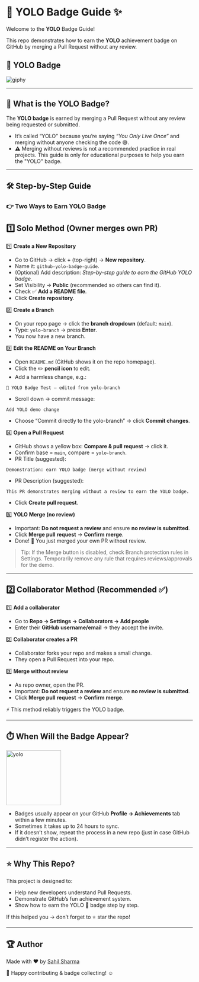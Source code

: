 # 🚀 YOLO Badge Guide ✨  

Welcome to the **YOLO** Badge Guide!  

This repo demonstrates how to earn the **YOLO** achievement badge on GitHub by merging a Pull Request without any review. 

## 📸 YOLO Badge


![giphy](https://github.com/user-attachments/assets/0e565f4e-28a5-48ef-a3c6-c02d0751338e)


---

## 📌 What is the YOLO Badge?  
The **YOLO badge** is earned by merging a Pull Request without any review being requested or submitted.  

- It’s called “YOLO” because you’re saying *“You Only Live Once”* and merging without anyone checking the code 😅.  
- ⚠️ Merging without reviews is not a recommended practice in real projects. This guide is only for educational purposes to help you earn the "YOLO" badge.

---

## 🛠️ Step-by-Step Guide  

### 👉 Two Ways to Earn YOLO Badge

## 1️⃣ Solo Method (Owner merges own PR)

1️⃣ **Create a New Repository**  
   - Go to GitHub → click **+** (top-right) → **New repository**.  
   - Name it: `github-yolo-badge-guide`.  
   - (Optional) Add description: *Step-by-step guide to earn the GitHub YOLO badge*.  
   - Set Visibility → **Public** (recommended so others can find it).  
   - Check ✅ **Add a README file**.  
   - Click **Create repository**.  


2️⃣ **Create a Branch**  
   - On your repo page → click the **branch dropdown** (default: `main`).  
   - Type: `yolo-branch` → press **Enter**.  
   - You now have a new branch.  


3️⃣ **Edit the README on Your Branch**  
   - Open `README.md` (GitHub shows it on the repo homepage).  
   - Click the ✏️ **pencil icon** to edit.  
   - Add a harmless change, e.g.:  
   ```
   🚀 YOLO Badge Test – edited from yolo-branch
   ```  
   - Scroll down → commit message:  
   ```
   Add YOLO demo change
   ```  
   - Choose “Commit directly to the yolo-branch” → click **Commit changes**.  


4️⃣ **Open a Pull Request**  
   - GitHub shows a yellow box: **Compare & pull request** → click it.  
   - Confirm base = `main`, compare = `yolo-branch`.  
   - PR Title (suggested):  
   ```
   Demonstration: earn YOLO badge (merge without review)
   ```  
   - PR Description (suggested):  
   ```
   This PR demonstrates merging without a review to earn the YOLO badge.
   ```  
   - Click **Create pull request**.  


5️⃣ **YOLO Merge (no review)** 
   - Important: **Do not request a review** and ensure **no review is submitted**.  
   - Click **Merge pull request** → **Confirm merge**. 
   - Done! 🎉 You just merged your own PR without review.
   
> Tip: If the Merge button is disabled, check Branch protection rules in Settings. Temporarily remove any rule that requires reviews/approvals for the demo.

---

## 2️⃣ Collaborator Method (Recommended ✅)

1️⃣ **Add a collaborator**  
   - Go to **Repo → Settings → Collaborators → Add people**  
   - Enter their **GitHub username/email** → they accept the invite.  

2️⃣ **Collaborator creates a PR**  
   - Collaborator forks your repo and makes a small change.  
   - They open a Pull Request into your repo.  

3️⃣ **Merge without review**  
   - As repo owner, open the PR.  
   - Important: **Do not request a review** and ensure **no review is submitted**.  
   - Click **Merge pull request** → **Confirm merge**.

⚡ This method reliably triggers the YOLO badge.  

---

## ⏱️ When Will the Badge Appear?
  
   <img width="148" height="148" alt="yolo" src="https://github.com/user-attachments/assets/b0aa1291-918a-4bfb-a3b4-373b84f2e466" />

- Badges usually appear on your GitHub **Profile → Achievements** tab within a few minutes.  
- Sometimes it takes up to 24 hours to sync.  
- If it doesn’t show, repeat the process in a new repo (just in case GitHub didn’t register the action).  

---

## ⭐ Why This Repo?  
This project is designed to:  
- Help new developers understand Pull Requests.  
- Demonstrate GitHub’s fun achievement system.  
- Show how to earn the YOLO 🚀 badge step by step.  

If this helped you → don’t forget to ⭐ star the repo!  

---

## 🏆 Author
Made with ❤️ by [Sahil Sharma](https://github.com/sahil-me)

🎈 Happy contributing & badge collecting! :relaxed:
